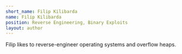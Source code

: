 ```yaml
---
short_name: Filip Kilibarda
name: Filip Kilibarda
position: Reverse Engineering, Binary Exploits
layout: author
---
```

Filip likes to reverse-engineer operating systems and overflow heaps.
